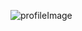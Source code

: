 ![profileImage](https://user-images.githubusercontent.com/54667577/171168920-4a28532b-6e5a-4977-b76d-ccf423d25668.png)
